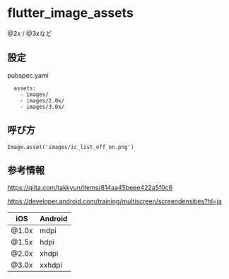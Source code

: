 # flutter_image_assets

@2x / @3xなど

## 設定
pubspec.yaml
```
  assets:
    - images/
    - images/2.0x/
    - images/3.0x/
```    

## 呼び方
```
Image.asset('images/ic_list_off_on.png')
```
## 参考情報
https://qiita.com/takkyun/items/814aa45beee422a5f0c6

https://developer.android.com/training/multiscreen/screendensities?hl=ja

|iOS| Android |
|---|---|
|@1.0x | mdpi |
|@1.5x | hdpi | 
|@2.0x | xhdpi | 
|@3.0x | xxhdpi | 
